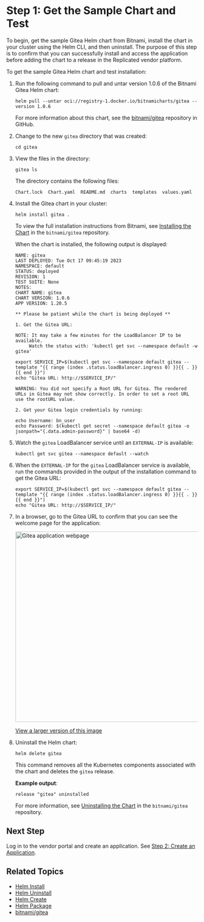 # Step 1: Get the Sample Chart and Test

To begin, get the sample Gitea Helm chart from Bitnami, install the chart in your cluster using the Helm CLI, and then uninstall. The purpose of this step is to confirm that you can successfully install and access the application before adding the chart to a release in the Replicated vendor platform.

To get the sample Gitea Helm chart and test installation:

1. Run the following command to pull and untar version 1.0.6 of the Bitnami Gitea Helm chart:

   ```
   helm pull --untar oci://registry-1.docker.io/bitnamicharts/gitea --version 1.0.6
   ```
   For more information about this chart, see the [bitnami/gitea](https://github.com/bitnami/charts/tree/main/bitnami/gitea) repository in GitHub.

1. Change to the new `gitea` directory that was created:
   ```
   cd gitea
   ```
1. View the files in the directory:   
   ```
   gitea ls
   ```
   The directory contains the following files:
   ```
   Chart.lock  Chart.yaml  README.md  charts  templates  values.yaml
   ```
1. Install the Gitea chart in your cluster:

   ```
   helm install gitea .
   ```
   To view the full installation instructions from Bitnami, see [Installing the Chart](https://github.com/bitnami/charts/blob/main/bitnami/gitea/README.md#installing-the-chart) in the `bitnami/gitea` repository.

   When the chart is installed, the following output is displayed:

   ```
   NAME: gitea
   LAST DEPLOYED: Tue Oct 17 09:45:19 2023
   NAMESPACE: default
   STATUS: deployed
   REVISION: 1
   TEST SUITE: None
   NOTES:
   CHART NAME: gitea
   CHART VERSION: 1.0.6
   APP VERSION: 1.20.5

   ** Please be patient while the chart is being deployed **

   1. Get the Gitea URL:

   NOTE: It may take a few minutes for the LoadBalancer IP to be available.
        Watch the status with: 'kubectl get svc --namespace default -w gitea'

   export SERVICE_IP=$(kubectl get svc --namespace default gitea --template "{{ range (index .status.loadBalancer.ingress 0) }}{{ . }}{{ end }}")
   echo "Gitea URL: http://$SERVICE_IP/"

   WARNING: You did not specify a Root URL for Gitea. The rendered URLs in Gitea may not show correctly. In order to set a root URL use the rootURL value.

   2. Get your Gitea login credentials by running:

   echo Username: bn_user
   echo Password: $(kubectl get secret --namespace default gitea -o jsonpath="{.data.admin-password}" | base64 -d)
   ```

1. Watch the `gitea` LoadBalancer service until an `EXTERNAL-IP` is available:

   ```
   kubectl get svc gitea --namespace default --watch
   ```

1. When the `EXTERNAL-IP` for the `gitea` LoadBalancer service is available, run the commands provided in the output of the installation command to get the Gitea URL:

   ```
   export SERVICE_IP=$(kubectl get svc --namespace default gitea --template "{{ range (index .status.loadBalancer.ingress 0) }}{{ . }}{{ end }}")
   echo "Gitea URL: http://$SERVICE_IP/"
   ```

1. In a browser, go to the Gitea URL to confirm that you can see the welcome page for the application:

   <img alt="Gitea application webpage" src="/images/gitea-app.png" width="500px"/>

   [View a larger version of this image](/images/gitea-app.png)

1. Uninstall the Helm chart:

   ```
   helm delete gitea
   ```
   This command removes all the Kubernetes components associated with the chart and deletes the `gitea` release.

   **Example output**:
   ```
   release "gitea" uninstalled
   ```
   For more information, see [Uninstalling the Chart](https://github.com/bitnami/charts/blob/main/bitnami/gitea/README.md#uninstalling-the-chart) in the `bitnami/gitea` repository.

## Next Step

Log in to the vendor portal and create an application. See [Step 2: Create an Application](tutorial-kots-helm-create-app).

## Related Topics

* [Helm Install](https://helm.sh/docs/helm/helm_install/)
* [Helm Uninstall](https://helm.sh/docs/helm/helm_uninstall/)
* [Helm Create](https://helm.sh/docs/helm/helm_create/)
* [Helm Package](https://helm.sh/docs/helm/helm_package/)
* [bitnami/gitea](https://github.com/bitnami/charts/blob/main/bitnami/gitea)